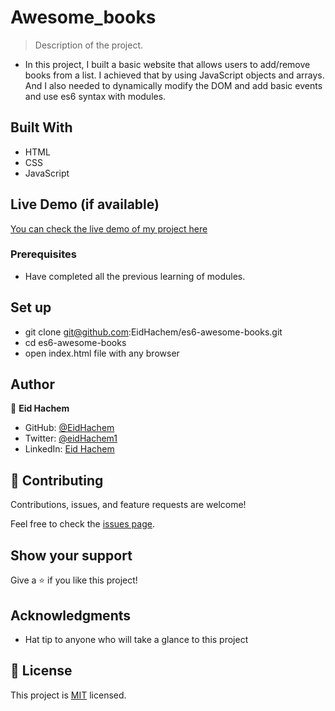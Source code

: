 # Awesome_books

> Description of the project.

- In this project, I built a basic website that allows users to add/remove books from a list. I achieved that by using JavaScript objects and arrays. And I also needed to dynamically modify the DOM and add basic events and use es6 syntax with modules.

## Built With

- HTML
- CSS
- JavaScript

## Live Demo (if available)

[You can check the live demo of my project here](https://eidhachem.github.io/es6-awesome-books/)

### Prerequisites

- Have completed all the previous learning of modules.

## Set up

- git clone git@github.com:EidHachem/es6-awesome-books.git
- cd es6-awesome-books
- open index.html file with any browser

## Author

👤 **Eid Hachem**

- GitHub: [@EidHachem](https://github.com/EidHachem)
- Twitter: [@eidHachem1](https://twitter.com/@eidHachem1)
- LinkedIn: [Eid Hachem](https://www.linkedin.com/in/eid-hachem/)

## 🤝 Contributing

Contributions, issues, and feature requests are welcome!

Feel free to check the [issues page](../../issues/).

## Show your support

Give a ⭐️ if you like this project!

## Acknowledgments

- Hat tip to anyone who will take a glance to this project

## 📝 License

This project is [MIT](./MIT.md) licensed.
